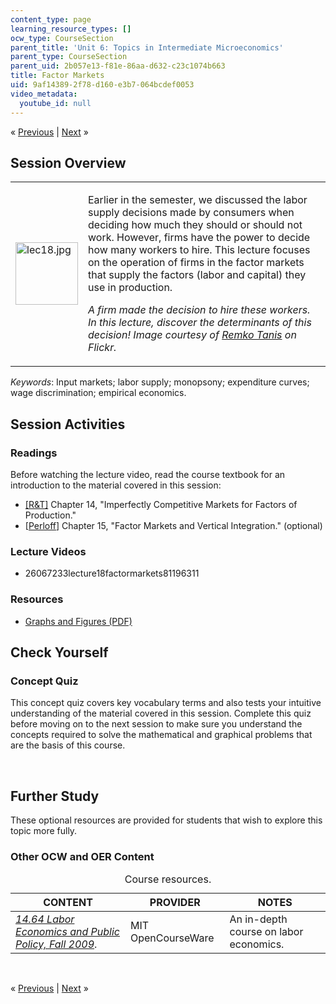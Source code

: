 ```yaml
---
content_type: page
learning_resource_types: []
ocw_type: CourseSection
parent_title: 'Unit 6: Topics in Intermediate Microeconomics'
parent_type: CourseSection
parent_uid: 2b057e13-f81e-86aa-d632-c23c1074b663
title: Factor Markets
uid: 9af14389-2f78-d160-e3b7-064bcdef0053
video_metadata:
  youtube_id: null
---
```

<p class="sc_nav">&laquo; <a href="./resolveuid/2b057e13f81e86aad632c23c1074b663" class="sc_prev">Previous</a> | <a href="./resolveuid/7c6e1dca9e9d7e001941647141088a9a" class="sc_next">Next</a> &raquo;</p>
<h2 class="subhead">Session Overview</h2>
<table class="sc_overview">
    <tbody>
        <tr>
            <td><img src="./resolveuid/be28d6753c004d6269ce2cd84eb6c324" alt="lec18.jpg" width="100" height="100" /></td>
            <td>
            <p>Earlier in the semester, we discussed the labor supply decisions made by consumers when deciding how much they should or should not work. However, firms have the power to decide how many workers to hire. This lecture focuses on the operation of firms in the factor markets that supply the factors (labor and capital) they use in production.</p>
            <p class="instruction"><em>A firm made the decision to hire these workers. In this lecture, discover the determinants of this decision! Image courtesy of <a href="http://www.flickr.com/photos/remkotanis/4094323478/in/photostream/">Remko Tanis</a> on Flickr.</em></p>
            </td>
        </tr>
    </tbody>
</table>
<p><em>Keywords</em>: Input markets; labor supply; monopsony; expenditure curves; wage discrimination; empirical economics.</p>
<h2 class="subhead">Session Activities</h2>
<h3 class="subsubhead">Readings</h3>
<p>Before watching the lecture video, read the course textbook for an introduction to the material covered in this session:</p>
<ul class="arrow">
    <li><a href="./resolveuid/8abb293b49d8047a3f3674bfa02e78f7#_R_T_">[R&amp;T]</a> Chapter 14, &quot;Imperfectly Competitive Markets for Factors of Production.&quot;</li>
    <li>[<a href="./resolveuid/8abb293b49d8047a3f3674bfa02e78f7#_Perloff_">Perloff</a>] Chapter 15, &quot;Factor Markets and Vertical Integration.&quot; (optional)</li>
</ul>
<h3 class="subsubhead">Lecture Videos</h3>
<ul class="arrow">
    <li>26067233lecture18factormarkets81196311</li>
</ul>
<h3 class="subsubhead">Resources</h3>
<ul class="arrow">
    <li><a href="./resolveuid/0e1e66cab31c61557e4b1e13695c6299">Graphs and Figures (PDF)</a></li>
</ul>
<h2 class="subhead">Check Yourself</h2>
<h3 class="subsubhead">Concept Quiz</h3>
<p>This concept quiz covers key vocabulary terms and also tests your intuitive understanding of the material covered in this session. Complete this quiz before moving on to the next session to make sure you understand the concepts required to solve the mathematical and graphical problems that are the basis of this course.</p>
<div id="quizArea">&nbsp;</div>
<script type="text/javascript" src="/scripts/jquery-1.3.2.min.js"></script> <script type="text/javascript" src="/scripts/jQuizMe-uncompressed.js"></script> <script type="text/javascript">

$( function($){
	var quizMulti = {
    multiList: [
	{
        ques: "In a perfectly competitive labor market, firms should hire workers until the wage is equal to what quantity?",
        ans: "The price multiplied by the marginal product of labor.",
        ansSel: ["The marginal revenue.", "The marginal product of labor.", "The price."],
        ansInfo: 'The correct answer is the wage should be equal to P*MP<sub>L</sub>, or the price multiplied by the marginal product of labor. The wage captures the cost of hiring one additional worker, and this should be equal to the benefit of hiring that worker. This is equal to the amount the additional worker will produce (MP<sub>L</sub>) multiplied by the price.'
    },
	{
        ques: "If the factor supply market is competitive, each firm will face a supply curve for labor that has what characteristic?",
        ans: "Horizontal.",
        ansSel: ["Vertical.", "Upward-sloping.", "Downward-sloping."],
        ansInfo: "If the factor supply market is competitive, each firm will face a labor supply curve that is horizontal (i.e., perfectly elastic), and the firm can hire as many workers as it wants to at the market wage. The labor supply curve for the entire market, on the other hand, will generally not be horizontal."
    },
	{
        ques: "How does the elasticity of the long-run demand for labor compare to the elasticity of the short-run demand for labor?",
        ans: "More elastic.",
        ansSel: ["Less elastic.", "Equally elastic.", "Depends on the shape of the demand curve."],
        ansInfo: "The correct answer is that the demand for labor is more elastic in the long-run than in the short-run. In the short-run, capital is fixed, and thus a firm's ability to adjust its labor supply is typically limited. In the long-run, capital is also flexible, and this extra option makes firm's labor demand more elastic."
    },
	{
        ques: "If a given labor market is characterized by monopsony (i.e., a company town in which there is only one employer), how does the level of hiring compare to that in a competitive factor market?",
        ans: "The level of hiring is lower.",
        ansSel: ["The level of hiring is higher.", "The level of hiring is equal.", "It depends on the price of the output good."],
        ansInfo: "The correct answer is that a monopsony will hire fewer workers (the level of hiring is lower) than a competitive market, and it will hire those workers at a lower wage. The reason for this is that when a monopsony seeks to hire more workers, the overall market wage increases, and the firm then has to pay this higher market wage to all its employees. This poisoning effect in the factor market leads the firm to hire fewer workers."
    }]
	};
	var options = {
		allRandom: false,
		Random: false,
		help: "",
		showHTML: false,
		animationType: 0,
		showWrongAns: true,
		title: "Concept test 1",	 
};
$("#quizArea").jQuizMe(quizMulti, options);
});
</script>
<h2 class="subhead">Further Study</h2>
<p>These optional resources are provided for students that wish to explore this topic more fully.</p>
<h3 class="subsubhead">Other OCW and OER Content</h3>
<div class="maintabletemplate">
<table summary="See table caption for summary." class="tablewidth100">
    <caption class="invisible">Course resources.</caption> <!-- BEGIN TABLE HEADER (for MIT OCW Table Template 2.51) -->
    <thead>
        <tr>
            <th scope="col">CONTENT</th>
            <th scope="col">PROVIDER</th>
            <th scope="col">NOTES</th>
        </tr>
    </thead>
    <!-- END TABLE HEADER -->
    <tbody>
        <tr class="row">
            <td><a href="./resolveuid/e622054a701ceb2270808498b48968b0"><em>14.64 Labor Economics and Public Policy, Fall 2009</em></a>.</td>
            <td>MIT OpenCourseWare</td>
            <td>An in-depth course on labor economics.</td>
        </tr>
        <!-- TEN ROWS -->
    </tbody>
</table>
</div>
<p>&nbsp;</p>
<p class="sc_nav_bottom">&laquo; <a href="./resolveuid/2b057e13f81e86aad632c23c1074b663" class="sc_prev">Previous</a> | <a href="./resolveuid/7c6e1dca9e9d7e001941647141088a9a" class="sc_next">Next</a> &raquo;</p>